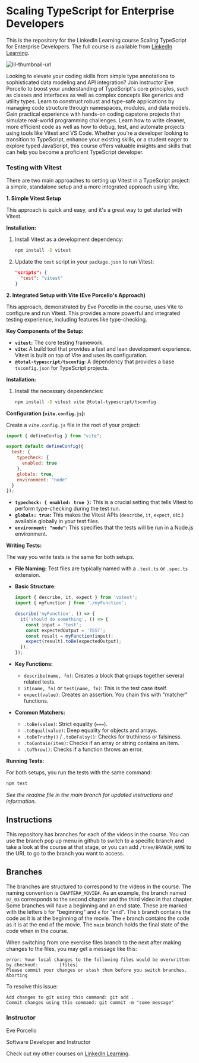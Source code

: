 # Scaling TypeScript for Enterprise Developers
This is the repository for the LinkedIn Learning course Scaling TypeScript for Enterprise Developers. The full course is available from [LinkedIn Learning][lil-course-url].

![lil-thumbnail-url]

Looking to elevate your coding skills from simple type annotations to sophisticated data modeling and API integration? Join instructor Eve Porcello to boost your understanding of TypeScript's core principles, such as classes and interfaces as well as complex concepts like generics and utility types. Learn to construct robust and type-safe applications by managing code structure through namespaces, modules, and data models. Gain practical experience with hands-on coding capstone projects that simulate real-world programming challenges. Learn how to write cleaner, more efficient code as well as how to debug, test, and automate projects using tools like Vitest and VS Code. Whether you're a developer looking to transition to TypeScript, enhance your existing skills, or a student eager to explore typed JavaScript, this course offers valuable insights and skills that can help you become a proficient TypeScript developer.

### Testing with Vitest

There are two main approaches to setting up Vitest in a TypeScript project: a simple, standalone setup and a more integrated approach using Vite.

**1. Simple Vitest Setup**

This approach is quick and easy, and it's a great way to get started with Vitest.

**Installation:**

1.  Install Vitest as a development dependency:
    ```bash
    npm install -D vitest
    ```
2.  Update the `test` script in your `package.json` to run Vitest:
    ```json
    "scripts": {
      "test": "vitest"
    }
    ```

**2. Integrated Setup with Vite (Eve Porcello's Approach)**

This approach, demonstrated by Eve Porcello in the course, uses Vite to configure and run Vitest. This provides a more powerful and integrated testing experience, including features like type-checking.

**Key Components of the Setup:**

*   **`vitest`:** The core testing framework.
*   **`vite`:** A build tool that provides a fast and lean development experience. Vitest is built on top of Vite and uses its configuration.
*   **`@total-typescript/tsconfig`:** A dependency that provides a base `tsconfig.json` for TypeScript projects.

**Installation:**

1.  Install the necessary dependencies:
    ```bash
    npm install -D vitest vite @total-typescript/tsconfig
    ```

**Configuration (`vite.config.js`):**

Create a `vite.config.js` file in the root of your project:

```javascript
import { defineConfig } from "vite";

export default defineConfig({
  test: {
    typecheck: {
      enabled: true
    },
    globals: true,
    environment: "node"
  }
});
```

*   **`typecheck: { enabled: true }`:** This is a crucial setting that tells Vitest to perform type-checking during the test run.
*   **`globals: true`:** This makes the Vitest APIs (`describe`, `it`, `expect`, etc.) available globally in your test files.
*   **`environment: "node"`:** This specifies that the tests will be run in a Node.js environment.

**Writing Tests:**

The way you write tests is the same for both setups.

*   **File Naming:** Test files are typically named with a `.test.ts` or `.spec.ts` extension.
*   **Basic Structure:**
    ```typescript
    import { describe, it, expect } from 'vitest';
    import { myFunction } from './myFunction';

    describe('myFunction', () => {
      it('should do something', () => {
        const input = 'test';
        const expectedOutput = 'TEST';
        const result = myFunction(input);
        expect(result).toBe(expectedOutput);
      });
    });
    ```

*   **Key Functions:**
    *   `describe(name, fn)`: Creates a block that groups together several related tests.
    *   `it(name, fn)` or `test(name, fn)`: This is the test case itself.
    *   `expect(value)`: Creates an assertion. You chain this with "matcher" functions.

*   **Common Matchers:**
    *   `.toBe(value)`: Strict equality (`===`).
    *   `.toEqual(value)`: Deep equality for objects and arrays.
    *   `.toBeTruthy()` / `.toBeFalsy()`: Checks for truthiness or falsiness.
    *   `.toContain(item)`: Checks if an array or string contains an item.
    *   `.toThrow()`: Checks if a function throws an error.

**Running Tests:**

For both setups, you run the tests with the same command:

```bash
npm test
```

_See the readme file in the main branch for updated instructions and information._
## Instructions
This repository has branches for each of the videos in the course. You can use the branch pop up menu in github to switch to a specific branch and take a look at the course at that stage, or you can add `/tree/BRANCH_NAME` to the URL to go to the branch you want to access.

## Branches
The branches are structured to correspond to the videos in the course. The naming convention is `CHAPTER#_MOVIE#`. As an example, the branch named `02_03` corresponds to the second chapter and the third video in that chapter. 
Some branches will have a beginning and an end state. These are marked with the letters `b` for "beginning" and `e` for "end". The `b` branch contains the code as it is at the beginning of the movie. The `e` branch contains the code as it is at the end of the movie. The `main` branch holds the final state of the code when in the course.

When switching from one exercise files branch to the next after making changes to the files, you may get a message like this:

    error: Your local changes to the following files would be overwritten by checkout:        [files]
    Please commit your changes or stash them before you switch branches.
    Aborting

To resolve this issue:
	
    Add changes to git using this command: git add .
	Commit changes using this command: git commit -m "some message"

### Instructor

Eve Porcello

Software Developer and Instructor
                            

Check out my other courses on [LinkedIn Learning](https://www.linkedin.com/learning/instructors/eve-porcello?u=104).

[0]: # (Replace these placeholder URLs with actual course URLs)

[lil-course-url]: https://www.linkedin.com/learning/scaling-typescript-for-enterprise-developers
[lil-thumbnail-url]: https://media.licdn.com/dms/image/D560DAQEeMPcfs0dGbw/learning-public-crop_675_1200/0/1722894799475?e=2147483647&v=beta&t=tqgy75zFHsjx6sVjBHTQRFtRBCkxiKUy1vm04UfqGqg